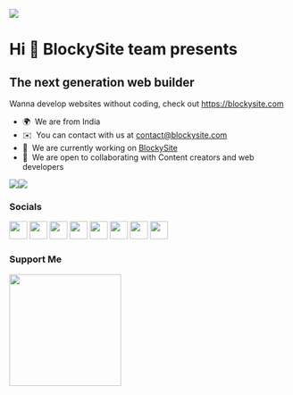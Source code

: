 ![](https://visitor-badge.glitch.me/badge?page_id=blockysite&style=flat-square&color=0088cc)

Hi 👋 BlockySite team presents
===========================

The next generation web builder
-------------------------------

Wanna develop websites without coding, check out https://blockysite.com

*   🌍  We are from India
*   ✉️  You can contact with us at [contact@blockysite.com](mailto:contact@blockysite.com)
*   🚀  We are currently working on [BlockySite](http://blockysite.com)
*   🤝  We are open to collaborating with Content creators and web developers

<a href="https://www.twitter.com/BlockySite" target="_blank" rel="noreferrer"><img
                  src="https://img.shields.io/twitter/follow/BlockySite?logo=twitter&style=for-the-badge&color=0891b2&labelColor=1c1917"
                /></a><a href="https://www.github.com/BlockySite" target="_blank" rel="noreferrer"><img
                  src="https://img.shields.io/github/followers/BlockySite?logo=github&style=for-the-badge&color=0891b2&labelColor=1c1917" /></a>
                  
### Socials
                  
<p align="left">
<a href="https://www.dev.to/blockysite" target="_blank" rel="noreferrer"><img src="https://raw.githubusercontent.com/danielcranney/readme-generator/main/public/icons/socials/devdotto.svg" width="32" height="32" /></a>
<a href="https://www.github.com/BlockySite" target="_blank" rel="noreferrer"><img src="https://raw.githubusercontent.com/danielcranney/readme-generator/main/public/icons/socials/github.svg" width="32" height="32" /></a>                      
<a href="https://blockysite" target="_blank" rel="noreferrer"><img src="https://raw.githubusercontent.com/danielcranney/readme-generator/main/public/icons/socials/hashnode.svg" width="32" height="32" /></a>                     
<a href="http://www.instagram.com/BlockySite" target="_blank" rel="noreferrer"><img src="https://raw.githubusercontent.com/danielcranney/readme-generator/main/public/icons/socials/instagram.svg" width="32" height="32" /></a>                    
<a href="https://www.linkedin.com/in/company/blockysite/" target="_blank" rel="noreferrer"><img src="https://raw.githubusercontent.com/danielcranney/readme-generator/main/public/icons/socials/linkedin.svg" width="32" height="32" /></a>                       
<a href="http://www.medium.com/Blockysite" target="_blank" rel="noreferrer"><img src="https://raw.githubusercontent.com/danielcranney/readme-generator/main/public/icons/socials/medium.svg" width="32" height="32" /></a>                  
<a href="https://www.twitter.com/BlockySite" target="_blank" rel="noreferrer"><img src="https://raw.githubusercontent.com/danielcranney/readme-generator/main/public/icons/socials/twitter.svg" width="32" height="32" /></a>                  
<a href="https://www.youtube.com/c/UC4rsIPv0dS5B1IMXtVLW1hQ" target="_blank" rel="noreferrer"><img src="https://raw.githubusercontent.com/danielcranney/readme-generator/main/public/icons/socials/youtube.svg" width="32" height="32" /></a></p>



### Support Me

<a href="https://www.buymeacoffee.com/BlockySite"><img src="https://cdn.buymeacoffee.com/buttons/v2/default-yellow.png" width="200" /></a>
